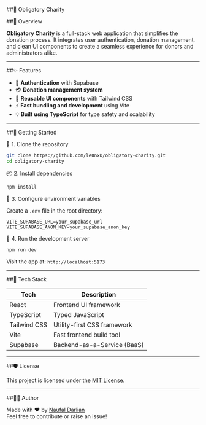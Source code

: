 ##🕌 Obligatory Charity


##📌 Overview

**Obligatory Charity** is a full-stack web application that simplifies the donation process. It integrates user authentication, donation management, and clean UI components to create a seamless experience for donors and administrators alike.

---

##✨ Features

- 🔐 **Authentication** with Supabase
- 💳 **Donation management system**
- 🎨 **Reusable UI components** with Tailwind CSS
- ⚡ **Fast bundling and development** using Vite
- 💡 **Built using TypeScript** for type safety and scalability

---

##🚀 Getting Started

🔧 1. Clone the repository

```bash
git clone https://github.com/le0nxD/obligatory-charity.git 
cd obligatory-charity
```

📦 2. Install dependencies

```bash
npm install
```

🔑 3. Configure environment variables

Create a `.env` file in the root directory:

```env
VITE_SUPABASE_URL=your_supabase_url
VITE_SUPABASE_ANON_KEY=your_supabase_anon_key
```

🧪 4. Run the development server

```bash
npm run dev
```

Visit the app at: `http://localhost:5173`

---

##🧰 Tech Stack

| Tech            | Description                           |
|-----------------|---------------------------------------|
| React           | Frontend UI framework                 |
| TypeScript      | Typed JavaScript                      |
| Tailwind CSS    | Utility-first CSS framework           |
| Vite            | Fast frontend build tool              |
| Supabase        | Backend-as-a-Service (BaaS)           |

---

##🛡️ License

This project is licensed under the [MIT License](./LICENSE).

---

##👨‍💻 Author

Made with ❤️ by [Naufal Darlian](https://github.com/le0nxD)  
Feel free to contribute or raise an issue!
